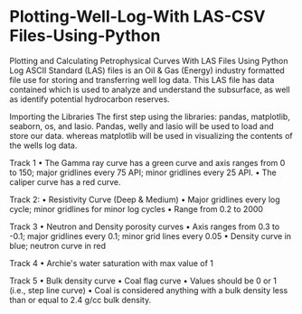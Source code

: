 # Plotting-Well-Log-With LAS-CSV Files-Using-Python
Plotting and Calculating Petrophysical Curves With LAS Files Using Python
Log ASCII Standard (LAS) files is an Oil & Gas (Energy) industry formatted file use for storing and transferring well log data.
This LAS file has data contained which is used to analyze and understand the subsurface, as well as identify potential hydrocarbon reserves.

Importing the Libraries
The first step using the libraries: pandas, matplotlib, seaborn, os, and lasio.
Pandas, welly and lasio will be used to load and store our data. 
whereas matplotlib will be used in visualizing the contents of the wells log data.


Track 1
•	The Gamma ray curve has a green curve and axis ranges from 0 to 150; major gridlines every 75 API; minor gridlines every 25 API.
•	The caliper curve has a red curve. 

Track 2: 
•	Resistivity Curve (Deep & Medium)
•	Major gridlines every log cycle; minor gridlines for minor log cycles 
•	Range from 0.2 to 2000 

Track 3 
•	Neutron and Density porosity curves 
•	Axis ranges from 0.3 to -0.1; major gridlines every 0.1; minor grid lines every 0.05 
•	Density curve in blue; neutron curve in red 

Track 4 
•	Archie's water saturation with max value of 1 

Track 5 
•	Bulk density curve 
•	Coal flag curve 
•	Values should be 0 or 1 (i.e., step line curve) 
•	Coal is considered anything with a bulk density less than or equal to 2.4 g/cc bulk density.

